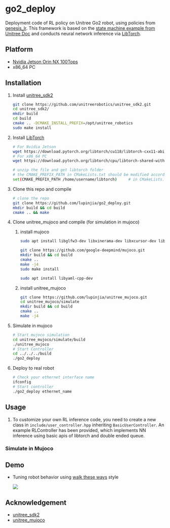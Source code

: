 # go2_deploy

Deployment code of RL policy on Unitree Go2 robot, using policies from [genesis_lr](https://github.com/lupinjia/genesis_lr). This framework is based on the [state machine example from Unitree Doc](https://support.unitree.com/home/zh/developer/LowLevel_Ctrl_Framework) and conducts neural network inference via [LibTorch](https://pytorch.org/).

## Platform

- [Nvidia Jetson Orin NX 100Tops](https://www.nvidia.com/en-us/autonomous-machines/embedded-systems/jetson-orin/)
- x86_64 PC

## Installation

1. Install [unitree_sdk2](https://github.com/unitreerobotics/unitree_sdk2)
   ```bash
   git clone https://github.com/unitreerobotics/unitree_sdk2.git
   cd unitree_sdk2/
   mkdir build
   cd build
   cmake .. -DCMAKE_INSTALL_PREFIX=/opt/unitree_robotics
   sudo make install
   ```

2. Install [LibTorch](https://pytorch.org/)
   ```bash
   # For Nvidia Jetson
   wget https://download.pytorch.org/libtorch/cu118/libtorch-cxx11-abi-shared-with-deps-2.7.1%2Bcu118.zip # modify cuda version
   # For x86_64 PC
   wget https://download.pytorch.org/libtorch/cpu/libtorch-shared-with-deps-2.8.0%2Bcpu.zip

   # unzip the file and get libtorch folder
   # the CMAKE_PREFIX_PATH in CMakeLists.txt should be modified according to your installation path of libtorch
   set(CMAKE_PREFIX_PATH /home/username/libtorch)     # in CMakeLists.txt
   ```

3. Clone this repo and compile
   ```bash
   # clone the repo
   git clone https://github.com/lupinjia/go2_deploy.git
   mkdir build && cd build
   cmake .. && make
   ```

4. Clone unitree_mujoco and compile (for simulation in mujoco)
   
   1. install mujoco
      ```bash
      sudo apt install libglfw3-dev libxinerama-dev libxcursor-dev libxi-dev

      git clone https://github.com/google-deepmind/mujoco.git
      mkdir build && cd build
      cmake ..
      make -j4
      sudo make install

      sudo apt install libyaml-cpp-dev
      ```
   2. install unitree_mujoco
      ```bash
      git clone https://github.com/lupinjia/unitree_mujoco.git
      cd unitree_mujoco/simulate
      mkdir build && cd build
      cmake ..
      make -j4
      ```

5. Simulate in mujoco
   ```bash
   # Start mujoco simulation
   cd unitree_mujoco/simulate/build
   ./unitree_mujoco
   # Start Controller
   cd ../../../build
   ./go2_deploy
   ```

6. Deploy to real robot
   ```bash
   # Check your ethernet interface name
   ifconfig
   # Start controller
   ./go2_deploy ethernet_name
   ```

## Usage

1. To customize your own RL inference code, you need to create a new class in `include/user_controller.hpp` inheriting `BasicUserController`. An example RLController has been provided, which implements NN inference using basic apis of libtorch and double ended queue.

### Simulate in Mujoco



## Demo

- Tuning robot behavior using [walk these ways](https://github.com/Improbable-AI/walk-these-ways) style
  
  ![](./walk_these_ways.gif)

## Acknowledgement

- [unitree_sdk2](https://github.com/unitreerobotics/unitree_sdk2)
- [unitree_mujoco](https://github.com/unitreerobotics/unitree_mujoco/tree/main)